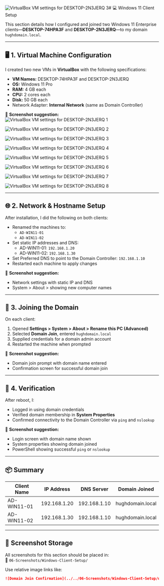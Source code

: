 ![VirtualBox VM settings for DESKTOP-2N3JERQ 3](https://github.com/user-attachments/assets/501b0b02-18ed-4141-9eb4-7722a82e4f5f)# 💻 Windows 11 Client Setup

This section details how I configured and joined two Windows 11 Enterprise clients—**DESKTOP-74HPA3F** and **DESKTOP-2N3JERQ**—to my domain `hughdomain.local`.

---

## 🖥️ 1. Virtual Machine Configuration

I created two new VMs in **VirtualBox** with the following specifications:

- **VM Names:** DESKTOP-74HPA3F and DESKTOP-2N3JERQ
- **OS:** Windows 11 Pro
- **RAM:** 4 GB each
- **CPU:** 2 cores each
- **Disk:** 50 GB each
- Network Adapter: **Internal Network** (same as Domain Controller)

📸 **Screenshot suggestion:**
![VirtualBox VM settings for DESKTOP-2N3JERQ 1](https://github.com/user-attachments/assets/3b785c61-b39c-4bbf-8f2b-835eb31921fe)

![VirtualBox VM settings for DESKTOP-2N3JERQ 2](https://github.com/user-attachments/assets/796dd80a-70fe-4fc6-a990-0032bd4d966f)

![VirtualBox VM settings for DESKTOP-2N3JERQ 3](https://github.com/user-attachments/assets/e0dd9fb2-2906-4ffd-b09c-ed9d6ddec9fd)

![VirtualBox VM settings for DESKTOP-2N3JERQ 4](https://github.com/user-attachments/assets/2569c935-b009-4b5a-a89a-a43f24f185eb)

![VirtualBox VM settings for DESKTOP-2N3JERQ 5](https://github.com/user-attachments/assets/1dfa3395-88ea-43cd-b2b9-6244dde283f3)

![VirtualBox VM settings for DESKTOP-2N3JERQ 6](https://github.com/user-attachments/assets/096aa30b-7818-4bfd-bde1-cc75df1d117d)

![VirtualBox VM settings for DESKTOP-2N3JERQ 7](https://github.com/user-attachments/assets/c39d4368-7aab-4a02-b633-e74398ba9ce6)

![VirtualBox VM settings for DESKTOP-2N3JERQ 8](https://github.com/user-attachments/assets/409c0327-845e-4940-b192-173071cbe949)

---

## 🌐 2. Network & Hostname Setup

After installation, I did the following on both clients:

- Renamed the machines to:
  - `AD-WIN11-01`
  - `AD-WIN11-02`
- Set static IP addresses and DNS:
  - AD-WIN11-01: `192.168.1.20`
  - AD-WIN11-02: `192.168.1.30`
- Set Preferred DNS to point to the Domain Controller: `192.168.1.10`
- Restarted each machine to apply changes

📸 **Screenshot suggestion:**
- Network settings with static IP and DNS  
- System > About > showing new computer names

---

## 🏢 3. Joining the Domain

On each client:

1. Opened **Settings > System > About > Rename this PC (Advanced)**
2. Selected **Domain Join**, entered `hughdomain.local`
3. Supplied credentials for a domain admin account
4. Restarted the machine when prompted

📸 **Screenshot suggestion:**
- Domain join prompt with domain name entered  
- Confirmation screen for successful domain join

---

## 🧪 4. Verification

After reboot, I:

- Logged in using domain credentials
- Verified domain membership in **System Properties**
- Confirmed connectivity to the Domain Controller via `ping` and `nslookup`

📸 **Screenshot suggestion:**
- Login screen with domain name shown  
- System properties showing domain joined  
- PowerShell showing successful `ping` or `nslookup`

---

## 📦 Summary

| Client Name    | IP Address     | DNS Server     | Domain Joined         |
|----------------|----------------|----------------|------------------------|
| AD-WIN11-01     | 192.168.1.20   | 192.168.1.10   | hughdomain.local       |
| AD-WIN11-02     | 192.168.1.30   | 192.168.1.10   | hughdomain.local       |

---

## 📁 Screenshot Storage

All screenshots for this section should be placed in:  
📂 `06-Screenshots/Windows-Client-Setup/`

Use relative image links like:

```md
![Domain Join Confirmation](../../06-Screenshots/Windows-Client-Setup/domain-join-success.png)
